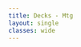 ```yaml
---
title: Decks - Mtg
layout: single
classes: wide
---
```


<div class="deck-list" data-stub="let-me-infect-you">&nbsp;</div>
<script src="https://tappedout.net/tappedout.js"></script>